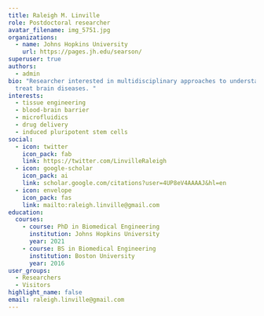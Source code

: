 ```yaml
---
title: Raleigh M. Linville
role: Postdoctoral researcher
avatar_filename: img_5751.jpg
organizations:
  - name: Johns Hopkins University
    url: https://pages.jh.edu/searson/
superuser: true
authors:
  - admin
bio: "Researcher interested in multidisciplinary approaches to understand and
  treat brain diseases. "
interests:
  - tissue engineering
  - blood-brain barrier
  - microfluidics
  - drug delivery
  - induced pluripotent stem cells
social:
  - icon: twitter
    icon_pack: fab
    link: https://twitter.com/LinvilleRaleigh
  - icon: google-scholar
    icon_pack: ai
    link: scholar.google.com/citations?user=4UP8eV4AAAAJ&hl=en
  - icon: envelope
    icon_pack: fas
    link: mailto:raleigh.linville@gmail.com
education:
  courses:
    - course: PhD in Biomedical Engineering
      institution: Johns Hopkins University
      year: 2021
    - course: BS in Biomedical Engineering
      institution: Boston University
      year: 2016
user_groups:
  - Researchers
  - Visitors
highlight_name: false
email: raleigh.linville@gmail.com
---
```

